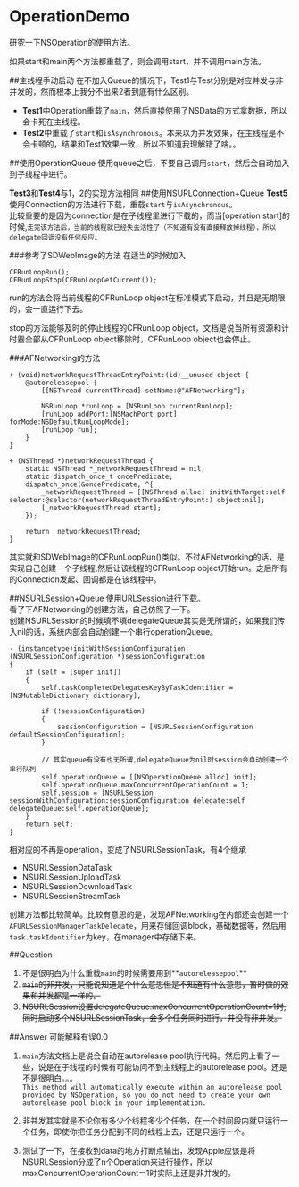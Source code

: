 # OperationDemo
研究一下NSOperation的使用方法。	

如果start和main两个方法都重载了，则会调用start，并不调用main方法。

##主线程手动启动
在不加入Queue的情况下，Test1与Test分别是对应并发与非并发的，然而根本上我分不出来2者到底有什么区别。	

- **Test1**中Operation重载了`main`，然后直接使用了NSData的方式拿数据，所以会卡死在主线程。	
- **Test2**中重载了`start`和`isAsynchronous`。本来以为并发效果，在主线程是不会卡顿的，结果和Test1效果一致，所以不知道我理解错了啥。。

##使用OperationQueue
使用queue之后，不要自己调用`start`，然后会自动加入到子线程中进行。

**Test3**和**Test4**与1，2的实现方法相同
##使用NSURLConnection+Queue
**Test5**使用Connection的方法进行下载，重载`start`与`isAsynchronous`。	
比较重要的是因为connection是在子线程里进行下载的，而当[operation start]的时候,````走完该方法后，当前的线程就已经失去活性了（不知道有没有直接释放掉线程），所以delegate回调没有任何反应。````

###参考了SDWebImage的方法
在适当的时候加入

```
CFRunLoopRun();
CFRunLoopStop(CFRunLoopGetCurrent());
```

run的方法会将当前线程的CFRunLoop object在标准模式下启动，并且是无期限的，会一直运行下去。

stop的方法能够及时的停止线程的CFRunLoop object，文档是说当所有资源和计时器全部从CFRunLoop object移除时，CFRunLoop object也会停止。

###AFNetworking的方法
```
+ (void)networkRequestThreadEntryPoint:(id)__unused object {
    @autoreleasepool {
        [[NSThread currentThread] setName:@"AFNetworking"];

        NSRunLoop *runLoop = [NSRunLoop currentRunLoop];
        [runLoop addPort:[NSMachPort port] forMode:NSDefaultRunLoopMode];
        [runLoop run];
    }
}

+ (NSThread *)networkRequestThread {
    static NSThread *_networkRequestThread = nil;
    static dispatch_once_t oncePredicate;
    dispatch_once(&oncePredicate, ^{
        _networkRequestThread = [[NSThread alloc] initWithTarget:self selector:@selector(networkRequestThreadEntryPoint:) object:nil];
        [_networkRequestThread start];
    });

    return _networkRequestThread;
}

```
其实就和SDWebImage的CFRunLoopRun()类似。不过AFNetworking的话，是实现自己创建一个子线程,然后让该线程的CFRunLoop object开始run。之后所有的Connection发起、回调都是在该线程中。

##NSURLSession+Queue
使用URLSession进行下载。		
看了下AFNetworking的创建方法，自己仿照了一下。		
创建NSURLSession的时候填不填delegateQueue其实是无所谓的，如果我们传入nil的话，系统内部会自动创建一个串行operationQueue。

```	
- (instancetype)initWithSessionConfiguration:(NSURLSessionConfiguration *)sessionConfiguration
{
    if (self = [super init])
    {
        self.taskCompletedDelegatesKeyByTaskIdentifier = [NSMutableDictionary dictionary];
        
        if (!sessionConfiguration)
        {
            sessionConfiguration = [NSURLSessionConfiguration defaultSessionConfiguration];
        }
        
        // 其实queue有没有也无所谓,delegateQueue为nil时session会自动创建一个串行队列
        self.operationQueue = [[NSOperationQueue alloc] init];
        self.operationQueue.maxConcurrentOperationCount = 1;
        self.session = [NSURLSession sessionWithConfiguration:sessionConfiguration delegate:self delegateQueue:self.operationQueue];
    }
    return self;
}
```
相对应的不再是operation，变成了NSURLSessionTask，有4个继承

- NSURLSessionDataTask
- NSURLSessionUploadTask
- NSURLSessionDownloadTask
- NSURLSessionStreamTask
 
创建方法都比较简单。比较有意思的是，发现AFNetworking在内部还会创建一个`AFURLSessionManagerTaskDelegate`，用来存储回调block，基础数据等，然后用`task.taskIdentifier`为key，在manager中存储下来。

##Question
1. 不是很明白为什么重载`main`的时候需要用到**`autoreleasepool`**
2. ~~`main`的非并发，只能说知道是个什么意思但是不知道有什么意思，暂时做的效果和并发都是一样的。~~
3. ~~NSURLSession设置delegateQueue.maxConcurrentOperationCount=1时,同时启动多个NSURLSessionTask，会多个任务同时进行，并没有非并发。~~

##Answer
可能解释有误0.0

1. `main`方法文档上是说会自动在autorelease pool执行代码。然后网上看了一些，说是在子线程的时候有可能访问不到主线程上的autorelease pool。还是不是很明白。。。	
`This method will automatically execute within an autorelease pool provided by NSOperation, so you do not need to create your own autorelease pool block in your implementation.`

2.	非并发其实就是不论你有多少个线程多少个任务，在一个时间段内就只运行一个任务，即使你把任务分配到不同的线程上去，还是只运行一个。 
3. 测试了一下，在接收到data的地方打断点输出，发现Apple应该是将NSURLSession分成了n个Operation来进行操作，所以maxConcurrentOperationCount＝1时实际上还是非并发的。